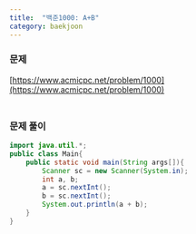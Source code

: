 ```yaml
---
title:  "백준1000: A+B"
category: baekjoon
---
```




### 문제

[https://www.acmicpc.net/problem/1000](https://www.acmicpc.net/problem/1000)

### <br>문제 풀이

```java
import java.util.*;
public class Main{
	public static void main(String args[]){
		Scanner sc = new Scanner(System.in);
		int a, b;
		a = sc.nextInt();
		b = sc.nextInt();
		System.out.println(a + b);
	}
}
```
